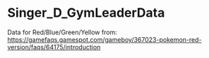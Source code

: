 # Singer_D_GymLeaderData

Data for Red/Blue/Green/Yellow from: https://gamefaqs.gamespot.com/gameboy/367023-pokemon-red-version/faqs/64175/introduction
